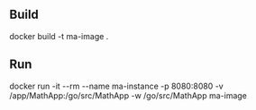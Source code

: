 ## Build
docker build -t ma-image .

## Run
docker run -it --rm --name ma-instance -p 8080:8080 -v /app/MathApp:/go/src/MathApp -w /go/src/MathApp ma-image